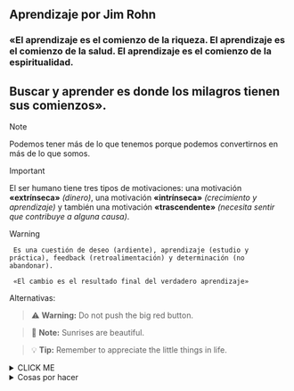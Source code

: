 ## Aprendizaje por Jim Rohn
### «El **aprendizaje** es el comienzo de la **riqueza**. El **aprendizaje** es el comienzo de la **salud**. El **aprendizaje** es el comienzo de la **espiritualidad**.
## Buscar y aprender es donde los milagros tienen sus comienzos».

>[!NOTE] 
>
>Podemos tener más de lo que tenemos porque podemos convertirnos en más de lo que somos.

>[!IMPORTANT]
>
>El ser humano tiene tres tipos de motivaciones: una motivación **«extrínseca»** *(dinero)*, una motivación **«intrínseca»** *(crecimiento y aprendizaje)* y también una motivación **«trascendente»** *(necesita sentir que contribuye a alguna causa)*.
> 

>[!WARNING]
>
>  `` 
>   Es una cuestión de deseo (ardiente), aprendizaje (estudio y práctica), feedback (retroalimentación) y determinación (no abandonar). 
> ``
>
>  ``` 
>   «El cambio es el resultado final del verdadero aprendizaje» 
>  ```

Alternativas: 

> :warning: **Warning:** Do not push the big red button.

> :memo: **Note:** Sunrises are beautiful.

> :bulb: **Tip:** Remember to appreciate the little things in life.

<details><summary>CLICK ME</summary>
<p>

#### Se puede ocultar cualquier cosa, incluso Codigo

```json
{
  "firstName": "Aristides",
  "lastName": "Vallester",
  "age": 42
}
```

</p>
</details>

<details><summary>Cosas por hacer</summary>
<p>
- [x] Subscript **H~2~O**
- [ ] ==very important words==
- [ ] :joy:
</p>
</details>
